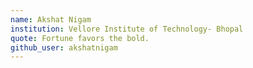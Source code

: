 ```yaml
---
name: Akshat Nigam
institution: Vellore Institute of Technology- Bhopal
quote: Fortune favors the bold.
github_user: akshatnigam
---
```

